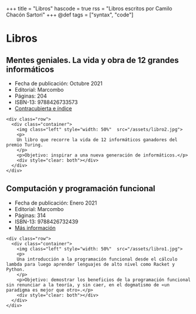 +++
title = "Libros"
hascode = true
rss = "Libros escritos por Camilo Chacón Sartori"
+++
@def tags = ["syntax", "code"]

# Libros
## Mentes geniales. La vida y obra de 12 grandes informáticos
- Fecha de publicación: Octubre 2021
- Editorial: Marcombo
- Páginas: 204
- ISBN-13: 9788426733573
- [Contracubierta e índice](https://docdro.id/qL0gVl1)
~~~
<div class="row">
  <div class="container">
    <img class="left" style="width: 50%"  src="/assets/libro2.jpg">
    <p>
    Un libro que recorre la vida de 12 informáticos ganadores del premio Turing.
    </p>
    <p>Objetivo: inspirar a una nueva generación de informáticos.</p>
    <div style="clear: both"></div>      
  </div>
</div>
~~~
## Computación y programación funcional
- Fecha de publicación: Enero 2021
- Editorial: Marcombo
- Páginas: 314
- ISBN-13: 9788426732439
- [Más información](https://www.researchgate.net/publication/348634295_Computacion_y_programacion_funcional)
~~~
<div class="row">
  <div class="container">
    <img class="left" style="width: 50%"  src="/assets/libro1.jpg">
    <p>
    Una introducción a la programación funcional desde el cálculo lambda para luego aprender lenguajes de alto nivel como Racket y Python.
    </p>
    <p>Objetivo: demostrar los beneficios de la programación funcional sin renunciar a la teoría, y sin caer, en el dogmatismo de «un paradigma es mejor que otro».</p>
    <div style="clear: both"></div>      
  </div>
</div>
~~~